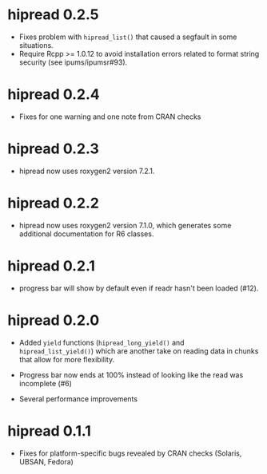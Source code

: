 # hipread 0.2.5
* Fixes problem with `hipread_list()` that caused a segfault in some situations.
* Require Rcpp >= 1.0.12 to avoid installation errors related to format string 
  security (see ipums/ipumsr#93).

# hipread 0.2.4
* Fixes for one warning and one note from CRAN checks

# hipread 0.2.3
* hipread now uses roxygen2 version 7.2.1.

# hipread 0.2.2
* hipread now uses roxygen2 version 7.1.0, which generates some additional 
  documentation for R6 classes.

# hipread 0.2.1
* progress bar will show by default even if readr hasn't been loaded (#12).

# hipread 0.2.0
* Added `yield` functions (`hipread_long_yield()` and `hipread_list_yield()`) which
  are another take on reading data in chunks that allow for more flexibility.

* Progress bar now ends at 100% instead of looking like the read was incomplete (#6)

* Several performance improvements

# hipread 0.1.1

* Fixes for platform-specific bugs revealed by CRAN checks (Solaris, UBSAN, Fedora)
